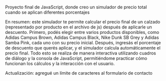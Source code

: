 Proyecto final de JavaScript, donde creo un simulador de precio total cuando se aplican diferentes porcentajes

En resumen: este simulador te permite calcular el precio final de un calzado (representado por producto en el archivo de js) después de aplicarle un descuento.
Primero, podés elegir entre varios productos disponibles, como Adidas Campus Brown, Adidas Campus Black, Nike Dunk SB Grey y Adidas Samba Pink, cada uno con su precio inicial.
Después, ingresás el porcentaje de descuento que querés aplicar, y el simulador calcula automáticamente el precio final. 
Todo esto se realiza de manera interactiva utilizando cuadros de diálogo y la consola de JavaScript, permitiéndome practicar cómo funcionan los cálculos y la interacción con el usuario.

Actualización: agregué un límite de caracteres al formulario de contacto
